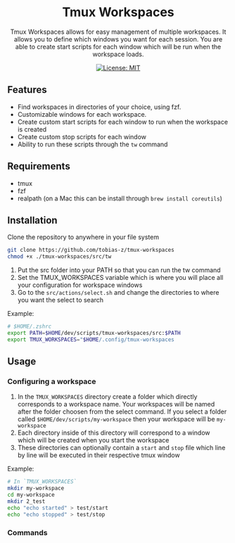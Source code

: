 <div align="center">

# Tmux Workspaces

Tmux Workspaces allows for easy management of multiple workspaces. It allows you to define which windows you want for each session.
You are able to create start scripts for each window which will be run when the workspace loads.

[![License: MIT](https://img.shields.io/badge/License-MIT-green.svg)](https://opensource.org/licenses/MIT)

</div>

## Features

- Find workspaces in directories of your choice, using fzf.
- Customizable windows for each workspace.
- Create custom start scripts for each window to run when the workspace is created
- Create custom stop scripts for each window
- Ability to run these scripts through the `tw` command

## Requirements

- tmux
- fzf
- realpath (on a Mac this can be install through `brew install coreutils`)

## Installation

Clone the repository to anywhere in your file system

```sh
git clone https://github.com/tobias-z/tmux-workspaces
chmod +x ./tmux-workspaces/src/tw
```

1. Put the src folder into your PATH so that you can run the tw command
2. Set the TMUX_WORKSPACES variable which is where you will place all your configuration for workspace windows
3. Go to the `src/actions/select.sh` and change the directories to where you want the select to search

Example:

```sh
# $HOME/.zshrc
export PATH=$HOME/dev/scripts/tmux-workspaces/src:$PATH
export TMUX_WORKSPACES="$HOME/.config/tmux-workspaces
```

## Usage

### Configuring a workspace

1. In the `TMUX_WORKSPACES` directory create a folder which directly corresponds to a workspace name.
   Your workspaces will be named after the folder choosen from the select command.
   If you select a folder called `$HOME/dev/scripts/my-workspace` then your workspace will be `my-workspace`
2. Each directory inside of this directory will correspond to a window which will be created when you start the workspace
3. These directories can optionally contain a `start` and `stop` file which line by line will be executed in their respective tmux window

Example:

```sh
# In `TMUX_WORKSPACES`
mkdir my-workspace
cd my-workspace
mkdir 2_test
echo "echo started" > test/start
echo "echo stopped" > test/stop
```

### Commands
